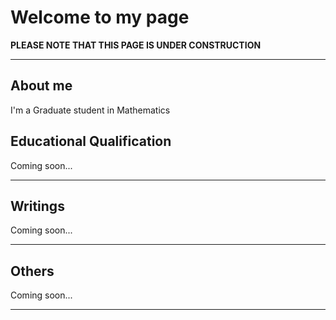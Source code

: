 <html>

  <body>
    <h1>Welcome to my page</h1> 
    <b> PLEASE NOTE THAT THIS PAGE IS UNDER CONSTRUCTION</b> <br>
    <hr>
    <h2>About me</h2>
    <p> I'm a Graduate student in  Mathematics </p>
    <h2> Educational Qualification </h2>
    <p> Coming soon... </p>
      <hr>
    <h2> Writings </h2>
      <p> Coming soon... </p>
    <hr>
    <h2> Others </h2>
      <p> Coming soon... </p>
    <hr>
  </body>
  </html>
  
